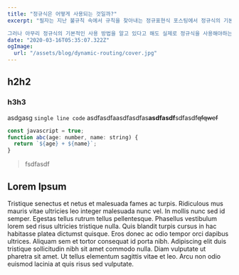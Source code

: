 ```yaml
---
title: "정규식은 어떻게 사용되는 것일까?"
excerpt: "필자는 지난 불규칙 속에서 규칙을 찾아내는 정규표현식 포스팅에서 정규식의 기본적인 사용 방법을 한 차례 설명한 바 있다.

그러나 아무리 정규식의 기본적인 사용 방법을 알고 있다고 해도 실제로 정규식을 사용해야하는 상황이 되면 눈 앞이 깜깜해지기 마련이다."
date: "2020-03-16T05:35:07.322Z"
ogImage:
  url: "/assets/blog/dynamic-routing/cover.jpg"
---
```


## h2h2

### h3h3

asdgasg `single line code` asdfasdfaasdfasdfas**asdfasdf**sdfasdf~~qfqwef~~

```javascript
const javascript = true;
function abc(age: number, name: string) {
  return `${age} + ${name}`;
}
```

> fsdfasdf

## Lorem Ipsum

Tristique senectus et netus et malesuada fames ac turpis. Ridiculous mus mauris vitae ultricies leo integer malesuada nunc vel. In mollis nunc sed id semper. Egestas tellus rutrum tellus pellentesque. Phasellus vestibulum lorem sed risus ultricies tristique nulla. Quis blandit turpis cursus in hac habitasse platea dictumst quisque. Eros donec ac odio tempor orci dapibus ultrices. Aliquam sem et tortor consequat id porta nibh. Adipiscing elit duis tristique sollicitudin nibh sit amet commodo nulla. Diam vulputate ut pharetra sit amet. Ut tellus elementum sagittis vitae et leo. Arcu non odio euismod lacinia at quis risus sed vulputate.
